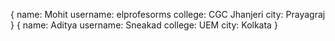 {
name: Mohit
username: elprofesorms
college: CGC Jhanjeri
city: Prayagraj
}
{
name: Aditya
username: Sneakad
college: UEM
city: Kolkata
}

